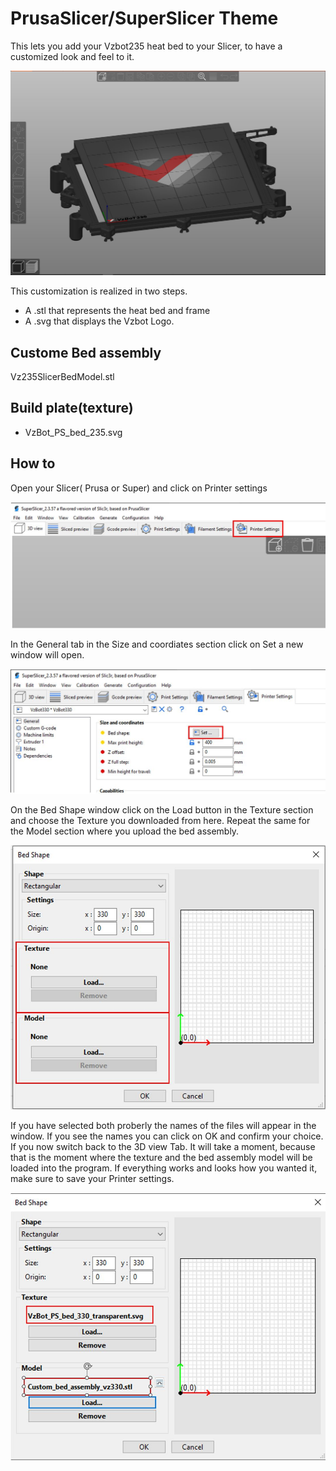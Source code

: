 # PrusaSlicer/SuperSlicer Theme

This lets you add your Vzbot235 heat bed to your Slicer, to have a customized look and feel to it.

![Pic 1](https://github.com/Runningtarrens/VzBoT-Vz330/blob/master/Slicer/Theme/PrusaSlicer-SuperSlicer/Gallery/Vz330_bed_showcase.JPG)



This customization is realized in two steps. 

* A .stl that represents the heat bed and frame
* A .svg that displays the Vzbot Logo.



## Custome Bed assembly
Vz235SlicerBedModel.stl




## Build plate(texture)
* VzBot_PS_bed_235.svg




## How to

Open your Slicer( Prusa or Super) and click on Printer settings

![Pic 3](https://github.com/Runningtarrens/VzBoT-Vz330/blob/master/Slicer/Theme/PrusaSlicer-SuperSlicer/Gallery/howto1.JPG)

In the General tab in the Size and coordiates section click on Set a new window will open.

![Pic 4](https://github.com/Runningtarrens/VzBoT-Vz330/blob/master/Slicer/Theme/PrusaSlicer-SuperSlicer/Gallery/howto2.JPG)

On the Bed Shape window click on the Load button in the Texture section and choose the Texture you downloaded from here. Repeat the same for the Model section where you upload the bed assembly.

![Pic 5](https://github.com/Runningtarrens/VzBoT-Vz330/blob/master/Slicer/Theme/PrusaSlicer-SuperSlicer/Gallery/howto3.JPG)

If you have selected both proberly the names of the files will appear in the window. If you see the names you can click on OK and confirm your choice. If you now switch back to the 3D view Tab. It will take a moment, because that is the moment where the texture and the bed assembly model will be loaded into the program. If everything works and looks how you wanted it, make sure to save your Printer settings.

![Pic 6](https://github.com/Runningtarrens/VzBoT-Vz330/blob/master/Slicer/Theme/PrusaSlicer-SuperSlicer/Gallery/howto4.JPG)






